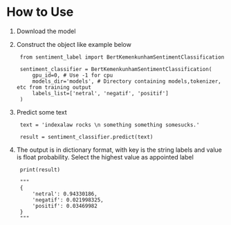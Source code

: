 # How to Use

1. Download the model
2. Construct the object like example below

        from sentiment_label import BertKemenkunhamSentimentClassification

        sentiment_classifier = BertKemenkunhamSentimentClassification(
            gpu_id=0, # Use -1 for cpu
            models_dir='models', # Directory containing models,tokenizer, etc from training output
            labels_list=['netral', 'negatif', 'positif']
        )

3. Predict some text

        text = 'indexalaw rocks \n something something somesucks.'

        result = sentiment_classifier.predict(text)

4. The output is in dictionary format, with key is the string labels and value is float probability. Select the highest value as appointed label

        print(result)

        """
        {
            'netral': 0.94330186, 
            'negatif': 0.021998325, 
            'positif': 0.03469982
        }
        """
